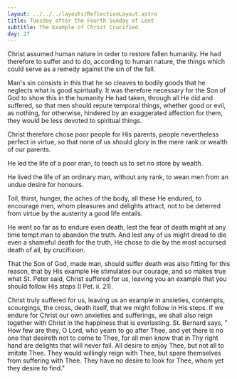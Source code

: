 ```yaml
---
layout: ../../../layouts/ReflectionLayout.astro
title: Tuesday after the Fourth Sunday of Lent
subtitle: The Example of Christ Crucified
day: 27
---
```


Christ assumed human nature in order to restore fallen humanity. He had therefore to suffer and to do, according to human nature, the things which could serve as a remedy against the sin of the fall.

Man's sin consists in this that he so cleaves to bodily goods that he neglects what is good spiritually. It was therefore necessary for the Son of God to show this in the humanity He had taken, through all He did and suffered, so that men should repute temporal things, whether good or evil, as nothing, for otherwise, hindered by an exaggerated affection for them, they would be less devoted to spiritual things.

Christ therefore chose poor people for His parents, people nevertheless perfect in virtue, so that none of us should glory in the mere rank or wealth of our parents.

He led the life of a poor man, to teach us to set no store by wealth.

He lived the life of an ordinary man, without any rank, to wean men from an undue desire for honours.

Toil, thirst, hunger, the aches of the body, all these He endured, to encourage men, whom pleasures and delights attract, not to be deterred from virtue by the austerity a good life entails.

He went so far as to endure even death, lest the fear of death might at any time tempt man to abandon the truth. And lest any of us might dread to die even a shameful death for the truth, He chose to die by the most accursed death of all, by crucifixion.

That the Son of God, made man, should suffer death was also fitting for this reason, that by His example He stimulates our courage, and so makes true what St. Peter said, Christ suffered for us, leaving you an example that you should follow His steps (I Pet. ii. 21).

Christ truly suffered for us, leaving us an example in anxieties, contempts, scourgings, the cross, death itself, that we might follow in His steps. If we endure for Christ our own anxieties and sufferings, we shall also reign together with Christ in the happiness that is everlasting. St. Bernard says, " How few are they, O Lord, who yearn to go after Thee, and yet there is no one that desireth not to come to Thee, for all men know that in Thy right hand are delights that will never fail. All desire to enjoy Thee, but not all to imitate Thee. They would willingly reign with Thee, but spare themselves from suffering with Thee. They have no desire to look for Thee, whom yet they desire to find."
